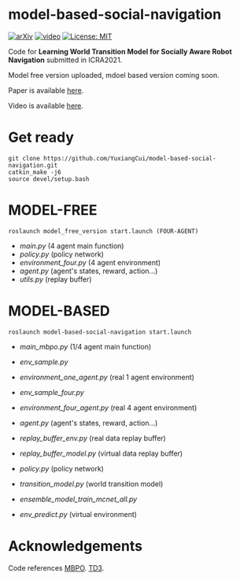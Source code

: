 # model-based-social-navigation

[![arXiv](https://img.shields.io/badge/arxiv-2011.03922-B31B1B.svg)](https://arxiv.org/abs/2011.03922)
[![video](https://img.shields.io/badge/video-ICRA2021-blue.svg)](https://www.youtube.com/watch?v=K7cBViQ9Vds&t=11s)
[![License: MIT](https://img.shields.io/badge/License-MIT-yellow.svg)](https://opensource.org/licenses/MIT)


Code for **Learning World Transition Model for Socially Aware Robot Navigation** submitted in ICRA2021.


Model free version uploaded, mdoel based version coming soon.


Paper is available [here](https://arxiv.org/abs/2011.03922).


Video is available [here](https://www.youtube.com/watch?v=K7cBViQ9Vds&t=11s).



# Get ready
```
git clone https://github.com/YuxiangCui/model-based-social-navigation.git
catkin_make -j6
source devel/setup.bash
```

# MODEL-FREE
```
roslaunch model_free_version start.launch (FOUR-AGENT)
```

- *main.py* (4 agent main function)
- *policy.py* (policy network)
- *environment_four.py* (4 agent environment)
- *agent.py* (agent's states, reward, action...)
- *utils.py* (replay buffer)



# MODEL-BASED
```
roslaunch model-based-social-navigation start.launch
```

- *main_mbpo.py* (1/4 agent main function)



- *env_sample.py*
- *environment_one_agent.py* (real 1 agent environment)
- *env_sample_four.py* 
- *environment_four_agent.py* (real 4 agent environment)



- *agent.py* (agent's states, reward, action...)
- *replay_buffer_env.py* (real data replay buffer)
- *replay_buffer_model.py* (virtual data replay buffer)
- *policy.py* (policy network)



- *transition_model.py* (world transition model)
- *ensemble_model_train_mcnet_all.py* 
- *env_predict.py* (virtual environment)


# Acknowledgements
Code references
[MBPO](https://github.com/jxu43/replication-mbpo).
[TD3](https://github.com/sfujim/TD3).

